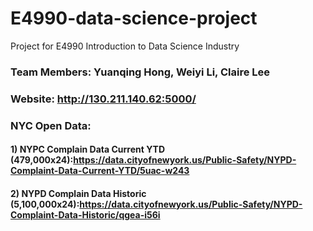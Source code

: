 # E4990-data-science-project
Project for E4990 Introduction to Data Science Industry

### Team Members: Yuanqing Hong, Weiyi Li, Claire Lee

### Website: http://130.211.140.62:5000/

### NYC Open Data: 
#### 1) NYPC Complain Data Current YTD (479,000x24):https://data.cityofnewyork.us/Public-Safety/NYPD-Complaint-Data-Current-YTD/5uac-w243
#### 2) NYPD Complain Data Historic (5,100,000x24):https://data.cityofnewyork.us/Public-Safety/NYPD-Complaint-Data-Historic/qgea-i56i
